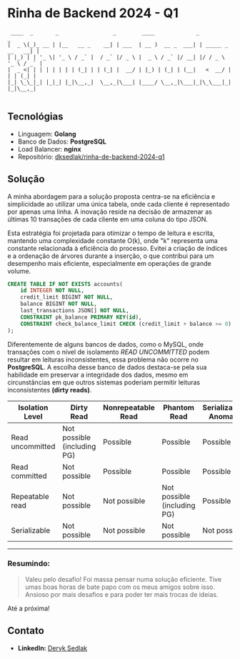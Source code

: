 # Rinha de Backend 2024 - Q1

```
 ____  _       _                 _        ____             _                  _  
|  _ \(_)_ __ | |__   __ _    __| | ___  | __ )  __ _  ___| | _____ _ __   __| | 
| |_) | | '_ \| '_ \ / _` |  / _` |/ _ \ |  _ \ / _` |/ __| |/ / _ \ '_ \ / _` |
|  _ <| | | | | | | | (_| | | (_| |  __/ | |_) | (_| | (__|   <  __/ | | | (_| | 
|_| \_\_|_| |_|_| |_|\__,_|  \__,_|\___| |____/ \__,_|\___|_|\_\___|_| |_|\__,_| 
                                           
```

## Tecnológias

- Linguagem: **Golang**
- Banco de Dados: **PostgreSQL**
- Load Balancer: **nginx**
- Repositório: [dksedlak/rinha-de-backend-2024-q1](https://github.com/dksedlak/rinha-de-backend-2024-q1)

## Solução

A minha abordagem para a solução proposta centra-se na eficiência e simplicidade ao utilizar uma única tabela, onde cada cliente é representado por apenas uma linha. A inovação reside na decisão de armazenar as últimas 10 transações de cada cliente em uma coluna do tipo JSON.

Esta estratégia foi projetada para otimizar o tempo de leitura e escrita, mantendo uma complexidade constante O(k), onde "k" representa uma constante relacionada à eficiência do processo. Evitei a criação de índices e a ordenação de árvores durante a inserção, o que contribui para um desempenho mais eficiente, especialmente em operações de grande volume.

```SQL
CREATE TABLE IF NOT EXISTS accounts(
    id INTEGER NOT NULL,
    credit_limit BIGINT NOT NULL,
    balance BIGINT NOT NULL,
    last_transactions JSON[] NOT NULL,
    CONSTRAINT pk_balance PRIMARY KEY(id),
    CONSTRAINT check_balance_limit CHECK (credit_limit + balance >= 0)
);
```

Diferentemente de alguns bancos de dados, como o MySQL, onde transações com o nível de isolamento *READ UNCOMMITTED* podem resultar em leituras inconsistentes, essa problema não ocorre no **PostgreSQL**. A escolha desse banco de dados destaca-se pela sua habilidade em preservar a integridade dos dados, mesmo em circunstâncias em que outros sistemas poderiam permitir leituras inconsistentes **(dirty reads)**.

| Isolation Level     | Dirty Read                      | Nonrepeatable Read              | Phantom Read                    | Serialization Anomaly          |
|----------------------|---------------------------------|----------------------------------|---------------------------------|---------------------------------|
| Read uncommitted     | Not possible (including PG)     | Possible                         | Possible                        | Possible                        |
| Read committed       | Not possible                    | Possible                         | Possible                        | Possible                        |
| Repeatable read      | Not possible                    | Not possible                     | Not possible (including PG)     | Possible                        |
| Serializable         | Not possible                    | Not possible                     | Not possible                    | Not possible                    |

---

### Resumindo:
>Valeu pelo desafio! Foi massa pensar numa solução eficiente. Tive umas boas horas de bate papo com os meus amigos sobre isso. Ansioso por mais desafios e para poder ter mais trocas de ideias. 

Até a próxima!

## Contato
- **LinkedIn:** [Deryk Sedlak](https://www.linkedin.com/in/deryksedlak/)